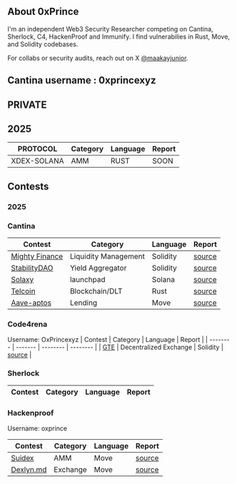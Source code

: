 ## About 0xPrince

I'm an independent Web3 Security Researcher competing on Cantina, Sherlock, C4, HackenProof and Immunify. I find vulnerabilies  in Rust,  Move, and Solidity codebases.

For collabs or security audits, reach out on X [@maakayjunior](https://x.com/maakayjunior).

## Cantina username :  0xprincexyz


## PRIVATE 

## 2025
| PROTOCOL | Category | Language | Report |
| -------- | ------- |  -------- | -------- |               
| XDEX-SOLANA  | AMM  |  RUST |  SOON |


## Contests

### 2025

### Cantina


| Contest | Category | Language | Report |
| -------- | ------- |  -------- | -------- |
| [Mighty Finance](https://cantina.xyz/competitions/616d8bb4-16ce-4ca9-9ce9-5b99d6e146ef) | Liquidity Management  | Solidity | [source](contests/mightyfinance.md) | 
| [StabilityDAO](https://cantina.xyz/competitions/e1c0be8d-0c3d-485a-a446-a582beb120b1) | Yield Aggregator  | Solidity | [source](contests/stability.md) | 
| [Solaxy](https://cantina.xyz/code/50d38b86-80a0-49af-9df8-70d7d601b7d7/overview) | launchpad  | Solana | [source](contests/Solaxy.md) | 
| [Telcoin](https://cantina.xyz/code/26d5255b-6f68-46cf-be55-81dd565d9d16/overview) | Blockchain/DLT   | Rust | [source](contests/Telcoin.md) | 
| [Aave-aptos](https://cantina.xyz/code/ad445d42-9d39-4bcf-becb-0c6c8689b767/overview) | Lending   | Move | [source](contests/Aave-Aptos.md) | 

 


### Code4rena
Username: OxPrincexyz
| Contest | Category | Language | Report |
| -------- | ------- |  -------- | -------- |
| [GTE](https://code4rena.com/audits/2025-07-gte-spot-clob-and-router) | Decentralized Exchange | Solidity | [source](contests/Gte.md) |



### Sherlock
| Contest | Category | Language | Report |
| -------- | ------- |  -------- | --------


### Hackenproof
Username: oxprince

| Contest | Category | Language | Report |
| -------- | ------- |  -------- | --------
| [Suidex](https://dashboard.hackenproof.com/user/reports/SUIDEXCA-47) | AMM | Move | [source](contests/Suidex.md) |
|[Dexlyn.md](https://dashboard.hackenproof.com/user/reports/DEXLYNCA-59) | Exchange | Move | [source](contests/Dexlyn.md) |














